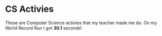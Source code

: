 # CS Activies
These are Computer Science activies that my teacher made me do. On my World Record Run I got **30.1** seconds!
